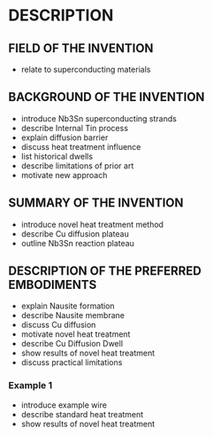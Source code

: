# DESCRIPTION

## FIELD OF THE INVENTION

- relate to superconducting materials

## BACKGROUND OF THE INVENTION

- introduce Nb3Sn superconducting strands
- describe Internal Tin process
- explain diffusion barrier
- discuss heat treatment influence
- list historical dwells
- describe limitations of prior art
- motivate new approach

## SUMMARY OF THE INVENTION

- introduce novel heat treatment method
- describe Cu diffusion plateau
- outline Nb3Sn reaction plateau

## DESCRIPTION OF THE PREFERRED EMBODIMENTS

- explain Nausite formation
- describe Nausite membrane
- discuss Cu diffusion
- motivate novel heat treatment
- describe Cu Diffusion Dwell
- show results of novel heat treatment
- discuss practical limitations

### Example 1

- introduce example wire
- describe standard heat treatment
- show results of novel heat treatment

